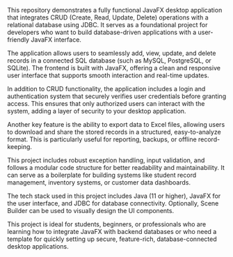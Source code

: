 This repository demonstrates a fully functional JavaFX desktop application that integrates CRUD (Create, Read, Update, Delete) operations with a relational database using JDBC. It serves as a foundational project for developers who want to build database-driven applications with a user-friendly JavaFX interface.

The application allows users to seamlessly add, view, update, and delete records in a connected SQL database (such as MySQL, PostgreSQL, or SQLite). The frontend is built with JavaFX, offering a clean and responsive user interface that supports smooth interaction and real-time updates.

In addition to CRUD functionality, the application includes a login and authentication system that securely verifies user credentials before granting access. This ensures that only authorized users can interact with the system, adding a layer of security to your desktop application.

Another key feature is the ability to export data to Excel files, allowing users to download and share the stored records in a structured, easy-to-analyze format. This is particularly useful for reporting, backups, or offline record-keeping.

This project includes robust exception handling, input validation, and follows a modular code structure for better readability and maintainability. It can serve as a boilerplate for building systems like student record management, inventory systems, or customer data dashboards.

The tech stack used in this project includes Java (11 or higher), JavaFX for the user interface, and JDBC for database connectivity. Optionally, Scene Builder can be used to visually design the UI components.

This project is ideal for students, beginners, or professionals who are learning how to integrate JavaFX with backend databases or who need a template for quickly setting up secure, feature-rich, database-connected desktop applications.

